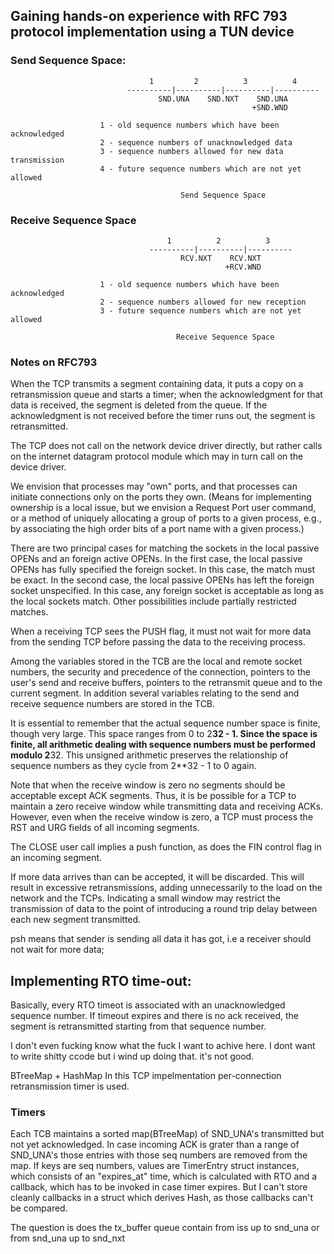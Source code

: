 ## Gaining hands-on experience with RFC 793 protocol implementation using a TUN device

### Send Sequence Space:

                                   1         2          3          4
                              ----------|----------|----------|----------
                                     SND.UNA    SND.NXT    SND.UNA
                                                          +SND.WND

                        1 - old sequence numbers which have been acknowledged
                        2 - sequence numbers of unacknowledged data
                        3 - sequence numbers allowed for new data transmission
                        4 - future sequence numbers which are not yet allowed

                                          Send Sequence Space

### Receive Sequence Space

                                       1          2          3
                                   ----------|----------|----------
                                          RCV.NXT    RCV.NXT
                                                    +RCV.WND

                        1 - old sequence numbers which have been acknowledged
                        2 - sequence numbers allowed for new reception
                        3 - future sequence numbers which are not yet allowed

                                         Receive Sequence Space

### Notes on RFC793

When the TCP transmits a segment containing data, it puts a copy on a retransmission queue and starts a timer; when the acknowledgment for that data is received, the segment is deleted from the queue. If the acknowledgment is not
received before the timer runs out, the segment is retransmitted.

The TCP does not call on the
network device driver directly, but rather calls on the internet
datagram protocol module which may in turn call on the device driver.

We envision that processes
may "own" ports, and that processes can initiate connections only on
the ports they own. (Means for implementing ownership is a local
issue, but we envision a Request Port user command, or a method of
uniquely allocating a group of ports to a given process, e.g., by
associating the high order bits of a port name with a given process.)

There are two principal cases for matching the sockets in the local
passive OPENs and an foreign active OPENs. In the first case, the
local passive OPENs has fully specified the foreign socket. In this
case, the match must be exact. In the second case, the local passive
OPENs has left the foreign socket unspecified. In this case, any
foreign socket is acceptable as long as the local sockets match.
Other possibilities include partially restricted matches.

When a receiving TCP sees the PUSH flag, it must not wait for more data from
the sending TCP before passing the data to the receiving process.

Among the variables stored in the TCB are the local and remote socket numbers, the security and
precedence of the connection, pointers to the user's send and receive
buffers, pointers to the retransmit queue and to the current segment.
In addition several variables relating to the send and receive
sequence numbers are stored in the TCB.

It is essential to remember that the actual sequence number space is
finite, though very large. This space ranges from 0 to 2**32 - 1.
Since the space is finite, all arithmetic dealing with sequence
numbers must be performed modulo 2**32. This unsigned arithmetic
preserves the relationship of sequence numbers as they cycle from
2\*\*32 - 1 to 0 again.

Note that when the receive window is zero no segments should be
acceptable except ACK segments. Thus, it is be possible for a TCP to
maintain a zero receive window while transmitting data and receiving
ACKs. However, even when the receive window is zero, a TCP must
process the RST and URG fields of all incoming segments.

The CLOSE user call implies a push function, as does the FIN control
flag in an incoming segment.

If more data
arrives than can be accepted, it will be discarded. This will result
in excessive retransmissions, adding unnecessarily to the load on the
network and the TCPs. Indicating a small window may restrict the
transmission of data to the point of introducing a round trip delay
between each new segment transmitted.

psh means that sender is sending all data it has got, i.e a receiver should not wait for
more data;

## Implementing RTO time-out:

Basically, every RTO timeot is associated with an unacknowledged sequence number. If
timeout expires and there is no ack received, the segment is retransmitted starting from
that sequence number.

I don't even fucking know what the fuck I want to achive here. I dont want to write shitty
ccode but i wind up doing that. it's not good.

BTreeMap + HashMap
In this TCP impelmentation per-connection retransmission timer is used.

### Timers

Each TCB maintains a sorted map(BTreeMap) of SND_UNA's transmitted but not yet acknowledged. In
case incoming ACK is grater than a range of SND_UNA's those entries with those seq numbers
are removed from the map. If keys are seq numbers, values are TimerEntry struct instances,
which consists of an "expires_at" time, which is calculated with RTO and a callback, which
has to be invoked in case timer expires. But I can't store cleanly callbacks in a struct which
derives Hash, as those callbacks can't be compared.

The question is does the tx_buffer queue contain from iss up to snd_una or from snd_una up
to snd_nxt

